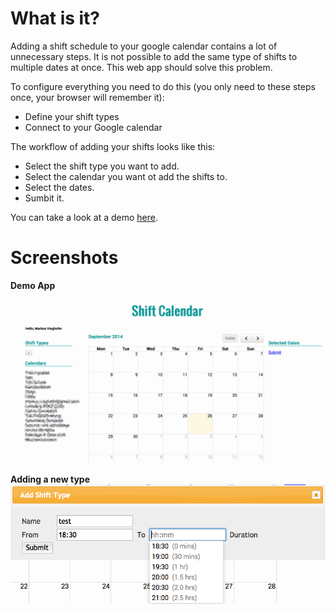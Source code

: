 What is it?
=================

Adding a shift schedule to your google calendar contains a lot of unnecessary steps. It is not possible to add the same type of shifts to multiple dates at once. This web app should solve this problem. 

To configure everything you need to do this (you only need to these steps once, your browser will remember it):
* Define your shift types
* Connect to your Google calendar 
 
The workflow of adding your shifts looks like this:
* Select the shift type you want to add.
* Select the calendar you want ot add the shifts to.
* Select the dates.
* Sumbit it.

You can take a look at a demo [here](http://mvieghofer.github.io/ShiftCalendar/).

# Screenshots
**Demo App**
![Demo App](https://raw.githubusercontent.com/mvieghofer/shiftcalendar-web/master/doc/demo_Screenshot.png)


**Adding a new type**
![Adding a new type](https://raw.githubusercontent.com/mvieghofer/shiftcalendar-web/master/doc/addTypeDialog.png)
